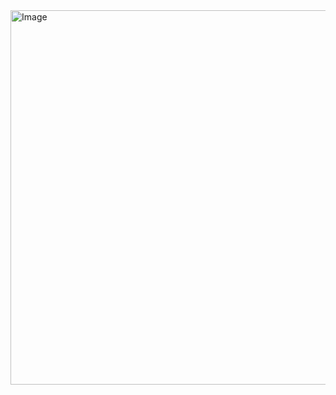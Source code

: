 <img width="1011" height="599" alt="Image" src="https://github.com/user-attachments/assets/2d3afc38-f201-4e20-8fc7-7d759f7faa60" />